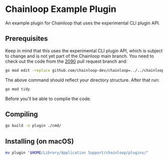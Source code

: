 # Chainloop Example Plugin

An example plugin for Chainloop that uses the experimental CLI plugin API. 

## Prerequisites

Keep in mind that this uses the experimental CLI plugin API, which is subject to change and is
not yet part of the Chainloop main branch. You need to check out the code from the 
[2090](https://github.com/chainloop-dev/chainloop/pull/2091) pull request branch and:

```bash
go mod edit -replace github.com/chainloop-dev/chainloop=../../chainloop/
```

The above command should reflect your directory structure. After that run:

```bash 
go mod tidy 
```

Before you'll be able to complie the code.

## Compiling 

```bash
go build -o plugin ./cmd/
```

## Installing (on macOS)

```bash
mv plugin "$HOME/Library/Application Support/chainloop/plugins/"
```
